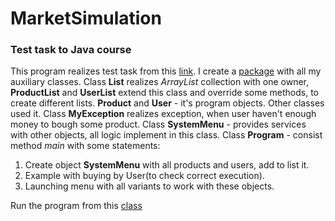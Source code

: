 # MarketSimulation #
### Test task to Java course
This program realizes test task from this [link][1].
I create a [package][2] with all my auxiliary classes.
Class __List__ realizes _ArrayList_ collection 
with one owner, __ProductList__ and __UserList__ 
extend this class and override some methods,
to create different lists. __Product__ and
__User__ - it's program objects. Other classes 
used it.
Class __MyException__ realizes exception, 
when user haven't enough money to bough some 
product. 
Class __SystemMenu__ - provides services with other
objects, all logic implement in this class.
Class __Program__ - consist method _main_ with some
statements:
1. Create object __SystemMenu__ with all
products and users, add to list it.
2. Example with buying by User(to check 
correct execution).
3. Launching menu with all variants to 
work with these objects.

Run the program from this [class][3]

[1]: https://docs.google.com/document/d/1xqtEUk1s0R408-3cGjJC5fHUq-vYXHyqWAjSfOCEIvY/edit?usp=sharing
[2]: https://github.com/Gamemod13/Test_Task/blob/7cf790c15b091bb2d125d85f3919149ad8cbd440/src/main/java/product/user
[3]: https://github.com/Gamemod13/Test_Task/blob/bcdb28df2d5a9e6a337fe0952206f2e6f426adbf/src/main/java/Program.java
